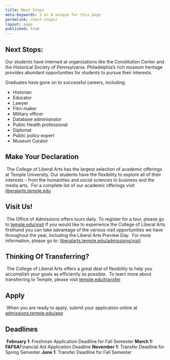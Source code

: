 ```yaml
---
title: Next Stops
meta-keywords: 3 or 4 unique for this page
permalink: /next-stops/
layout: page
published: true
---
```


## Next Stops:

Our students have interned at organizations like the Constitution Center and the Historical Society of Pennsylvania. Philadelphia’s rich museum heritage provides abundant opportunities for students to pursue
their interests.

Graduates have gone on to successful careers, including:

- Historian
- Educator
- Lawyer
- Film-maker
- Military officer
- Database administrator
- Public Health professional
- Diplomat
- Public policy expert
- Museum Curator

## Make Your Declaration
​
The College of Liberal Arts has the largest selection of academic offerings at Temple University. Our students have the flexibility to explore all of their interests – from the humanities and social sciences to business and the media arts.
​
For a complete list of our academic offerings visit [liberalarts.temple.edu](liberalarts.temple.edu)
​
## Visit Us!
​
The Office of Admissions offers tours daily. To register for a tour, please go to [temple.edu/visit](temple.edu/visit )
If you would like to experience the College of Liberal Arts firsthand you can take advantage of the various visit opportunities we have throughout the year, including the Liberal Arts Preview Day.
​
For more information, please go to: [liberalarts.temple.edu/admissions/visit](liberalarts.temple.edu/admissions/visit)
​
## Thinking Of Transferring?
​
The College of Liberal Arts offers a great deal of flexibility to help you accomplish your goals as efficiently as possible.
​
To learn more about transferring to Temple, please visit [temple.edu/transfer](temple.edu/transfer)
​
## Apply
​
When you are ready to apply, submit your application online at [admissions.temple.edu/app](admissions.temple.edu/app)
​
## Deadlines
​
**February 1**: Freshman Application Deadline for Fall Semester
**March 1: FAFSA**Financial Aid Application Deadline
**November 1**: Transfer Deadline for Spring Semester
**June 1**: Transfer Deadline for Fall Semester
​
